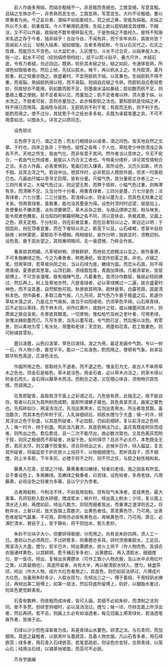 <!-- { "loadSidebar": true } -->
　　前人作画多用绢，而绢亦粗细不一。非恶粗而贵细也，工致宜细，写意宜粗。且绢之生熟亦不一，非贵熟而恶生也，工致宜熟，写意宜生。大约不论粗细，要以厚重者为尚。今之妄论者，谓绢不如纸能经久，究之纸之寿，安能及绢哉。夫绢之所以不久者，矾重故耳。今人不解用矾道理，生绢上欲以胶矾糊没其缕眼，不糊没，又不可以作画，故绢地不数年便碎裂无完，于是咎绢之不能经久。彼特不知唐宋名迹之存于今者，独非绢乎！古丝今丝，不闻有异，而千余年尚存，其故何欤？尝闻前人论云：轻粉入绢素，槌如银版。古者多用蛤粉，今当以石灰代之。石灰之性燥，而能历久不变色。以大盆贮水，入灰搅匀，斗水不过合灰，以绢单层入水，拖一过，起水不可绞（绞则绢终带绉纹），挂干以熨斗贴平，叠方尺许，木槌石底，令有力者槌，勿近四边。既熟，轮折其未槌之处，槌之如前，令通体皆熟，所谓色如银版者也。然后上帧，先拭以胶水。候干，再以矾水上之。冬月胶清，夏月胶重，矾之轻重亦随之。故盛暑时，不宜用胶矾于绢，以其重也。生绢胶矾不得不重，而易裂。熟绢胶矾得以轻，而不易裂。则绢自应槌之令熟，而胶矾自应愈轻愈妙，但故轻亦不能用。矾如数而胶不足，则墨痕水溢如暴纸；胶如数而矾不足，则墨痕上覆之便脱。胶不足者易以见，而量加之；矾不足者难以辨，须点墨于绢，以水洗之。不脱者可矣，否则亦量加之。此亦候胶矾之法也。要知胶矾是伐绢之斧，特不得已而用耳。盖绢性与纸异，无胶矾则不利于笔；有胶而无矾，则不利于色。能酌而用之，使不过分，其犹愈于今之纸也多多矣。夫既为承载笔墨之具，不可不用意如法，以图永久。详言之以质同志。

　　设色琐论

　　五色原于五行，谓之正色；而五行相错杂以成者，谓之间色。皆天地自然之文章。于时也，四序之各异；于物也，赋性之各殊；于人也，荣枯老少休咎清浊之各各不齐。天地之所生，皆由气化，而非有意于其间。然作者当以意体之，令无不宛合，一若由气化所成者，是能以人巧合天工者也。今特条分缕析，详论其性情制合之法。夫古人作画，必表里俱到。笔画已刻入缣素，其所设色，又历久如新，终古不脱。且其古浑之气，若自中出。想其作时，必非若后人摽掠外貌，但求一时美观已也。凡画由尺幅以至寻丈巨障，皆有分量。尺幅气色，其分量抵丈许者三之一，三四尺者半之。大幅气色过淡，则远望无势，而弊于琐碎。小幅气色过重，则晦滞有余，而清晰不足。又当分作十分看，用重青绿者，三四分是墨，六七分是色；淡青绿者，六七分墨，二三分是色。若浅绛山水，则全以墨为主，而其色无轻重之足关矣。但用青绿者，虽极重，能勿没其墨骨为得。设色时须时时远望，层层加上，务使重处不嫌浓墨，淡处须要微茫，草木丛杂之致，与烟云缥缈之观，相与映发，能令观者色舞矣。且当知四时朝暮明晦之各不同，须以意体会，务极其致。又画上之色，原无定相，于分别处，则在前者宜重，而在后者轻以让之，斯远近以明；于囫囵处，则在顶者宜重，而在下者轻以杀之，斯高下以显。山石崚嶒，苍翠中自存脉络；树林蒙密，蓊郁处不令模糊。两相接处，故作分明；独欲显时，须教迥别。设色竟，悬于高处望之，其轻重明暗间，无一毫遗憾，乃称合作矣。

　　春景欲其明媚。凡草坡树梢，须极鲜妍，而他处尤欲黯淡以显之。故作春景，不可多施嫩绿之色。今之为春景者，秾艳满纸，皆混作初夏之景。非也。点缀之笔，但用草绿，若草坡向阳之处，当以石绿为底，嫩绿为面。而峦头石面，则不得用青绿。夏景欲其葱翠。山顶石巅，须绿面加青，青面加草绿。凡极浓翠处，宜层层傅上，不可贪省漫堆，致有烟辣气息。凡着重色，皆须分作数层，每层必轻矾拂过，然后再上。树上及草地亦然。凡嵌青绿者，必以草绿拂过一二遍，故合盛夏时神色，而不没其墨，自然郁勃可观。秋景欲其明净。疏林衰草，白露苍葭，固是清秋本色。但作画者，多取江南气候，八九月间，其气色乃乍衰于极盛之后，若遽作草枯木落之状，乃是北方气候矣。故当于向阳坡地，仍须草色芊绵。山石用青绿，后不必加以草绿，而于林木间，间作红黄叶，或脱叶之枝，或以赭墨间其点叶，则萧飒之致自呈矣。冬景欲其黯澹。一切景物，惟松柏竹及树之老叶者，可用老绿，余惟淡赭和墨而已。凡写冬景，当先以墨写成，令气韵已足，然后施以淡色。若雪景，则以素地为雪；有水处，用墨和老绿；天空处，用墨和花青。若工致重色，则可粉铺其雪处。

　　墨曰泼墨，山色曰泼翠，草色曰泼绿。泼之为用，最足发画中气韵。令以一树一石，作人物小景，甚觉平平。能以一二处泼色，酌而用之，便顿有气象。赵承旨鹊华秋色真迹，正泼色法也。

　　作画所用之色，皆取经久不退者。而不退之色，惟金石为尤，故古人不单用草木之色也。但金石是板色，草木是活色，用金石者，必以草木点活之，则草木得以附金石而久，金石得以藉草木而活。而制合之道，又在细心体会，须物物识其性情，而调用之。

　　花青即靛青，盖取其浮于面上之彩谓之花。凡色皆有质，此独无之，故不能自存。取者以石灰为其所附而成颗，是即所谓螺子黛也。其色青翠灵活，画家之要色也。先捣碎如沙，用滚汤泡过，先泡出黄黑水，后泡出青黑水。所出者皆其翳，虽泡数次，而其本色仍牢附于灰，入乳钵细研后，倾胶水搅匀于大盏；候一时许，倾其浮出之色于别盏，以其底所碇者，不必加胶，仍如前细研，复以前浮出之色倾入；候一时许，倾于别盏。照此法凡数次，其底色稍淡乃止。盖花青既是附灰而成者，则所出之色，愈后愈佳，且一二次不能尽出，故必数次取也。又其色离灰而附于胶，则灰之极细而不即碇者，尚留于色，如何得尽？且亦不必太尽，本色既全无质，若灰太尽，则又嫌于胶重矣。须合将倾出之水，总候半日许，倾入磁盆，复去其所碇者，将磁盆安于护灰炭火上炖将干，以物细细搅匀。若听其自干，而不细搅，则上半多胶，下半多灰。必搅于将干之时，则不尽之灰，与胶之粘性相和矣。

　　藤黄入花青，总谓之汁绿。藤黄重者曰嫩绿，轻者曰老绿，施之固各有所宜。总于重设色上，多用嫩绿。及嫩绿之极重者，曰苦绿。设色轻者，多用老绿。凡用藤黄，必视设色之轻重为多寡，且以宁少为贵者。

　　古者用蛤粉，今制法不传，不如竟用铅粉。但有铅气未净者，变成黑色，最大害事。先将铅粉入胶水研细，搅成浆水；候片时，倾出面上粉水；少顷，复以面上清水还入粉，再搅如前，倾出凡数次。则轻而细者皆出，而重滞之渣滓则去之。将粉并水，上冒以纸，放大饭锅上蒸数次，出黄色者佳。蒸至黄色尽，乃可用。出青色者是铅气最重，不可用。即用亦必俟有黄色出，再候黄色尽，乃可用。蒸讫，必满贮清水，冒纸于上，安于静处，将干则加水，愈久愈妙。

　　朱砂不论块子大小，但要研得极细，分而用之。向有说朱砂四两，须人工一日。愚则以为必须两日，不过研愈多，则黄膘亦多耳。研时须用重胶水，工足后，用滚汤入大盏，搅匀，安半日许，倾出黄膘水，炭火上烘干（作人物肉色，及调合衣服诸样黄色，以其鲜明，愈于赭石多多也），出黄膘后，再入清胶水，细细搅匀，安一饭顷，倾出，复候出余黄膘水（可作工致小人物衣服，及山水中点用红叶之类，以其最细也）。其底所留者，尚有大半，再以极清胶水倾入，搅匀，候盏茶顷，倾出（作大人物，成片大红色者用之）。其底色，则仍如前法研过，凡傅成片大红色，当量用朱砂多少，入胶水揽匀，先倾出三之一，傅于着绢，干用轻矾水拂过，再倾出第二层傅上，如第一层法，然后将底所留傅上，矾好，以胭脂水套过，则其色更觉鲜美矣。

　　石青有数种，但皮粗而成块者，皆可入画。其细不必如朱砂，而漂制之法则同，故不多赘。但研至将细时，必以滚汤泡过，搅匀；候一顷，尽倾去面上所浮出者，然后再研。若不去，则画上久必有如油透者。每见旧画上用青绿处，若油透笔痕外者，皆缘于此。

　　石绿以沙少而色深翠者为佳，系是青绿山水要色。研漂之法，与石青同，而加细焉。其底之最粗者，以嵌夹叶与墨疏苔，及着人物衣服。凡山石青多者，用石绿嵌苔；绿多者，用石青入石绿嵌苔。若笔意疏宕，则设色亦宜轻，合用青绿，以笼山石；纯用淡石绿，以铺草地坡面，而苔可不必嵌。

　　芥舟学画编

